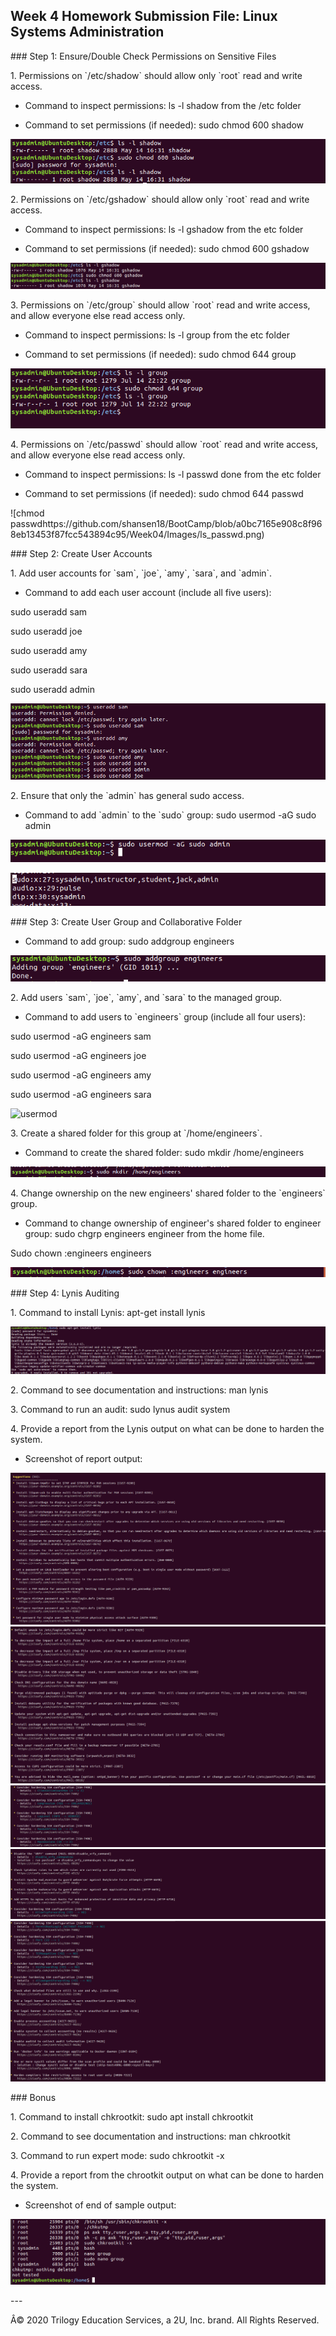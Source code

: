 ## Week 4 Homework Submission File: Linux Systems Administration

##\# Step 1: Ensure/Double Check Permissions on Sensitive Files

1\. Permissions on \`/etc/shadow\` should allow only \`root\` read and
write access.

- Command to inspect permissions: ls -l shadow from the /etc folder

- Command to set permissions (if needed): sudo chmod 600 shadow

![chmod shadow](https://github.com/shansen18/BootCamp/blob/a0bc7165e908c8f968eb13453f87fcc543894c95/Week04/Images/ls_shadow.png)

2\. Permissions on \`/etc/gshadow\` should allow only \`root\` read and
write access.

- Command to inspect permissions: ls -l gshadow from the etc folder

- Command to set permissions (if needed): sudo chmod 600 gshadow

![chmod gshadow](https://github.com/shansen18/BootCamp/blob/a0bc7165e908c8f968eb13453f87fcc543894c95/Week04/Images/ls_gshadow.png)


3\. Permissions on \`/etc/group\` should allow \`root\` read and write
access, and allow everyone else read access only.

- Command to inspect permissions: ls -l group from the etc folder

- Command to set permissions (if needed): sudo chmod 644 group

![chmod groups](https://github.com/shansen18/BootCamp/blob/a0bc7165e908c8f968eb13453f87fcc543894c95/Week04/Images/ls_group.png)

4\. Permissions on \`/etc/passwd\` should allow \`root\` read and write
access, and allow everyone else read access only.

- Command to inspect permissions: ls -l passwd done from the etc folder

- Command to set permissions (if needed): sudo chmod 644 passwd

![chmod passwdhttps://github.com/shansen18/BootCamp/blob/a0bc7165e908c8f968eb13453f87fcc543894c95/Week04/Images/ls_passwd.png)


##\# Step 2: Create User Accounts

1\. Add user accounts for \`sam\`, \`joe\`, \`amy\`, \`sara\`, and
\`admin\`.

- Command to add each user account (include all five users):

sudo useradd sam

sudo useradd joe

sudo useradd amy

sudo useradd sara

sudo useradd admin

![user add](https://github.com/shansen18/BootCamp/blob/a0bc7165e908c8f968eb13453f87fcc543894c95/Week04/Images/usseradd.png)

2\. Ensure that only the \`admin\` has general sudo access.

- Command to add \`admin\` to the \`sudo\` group: sudo usermod -aG sudo
admin

![user mod](https://github.com/shansen18/BootCamp/blob/a0bc7165e908c8f968eb13453f87fcc543894c95/Week04/Images/usermod.png)

![user mod results](https://github.com/shansen18/BootCamp/blob/main/Week04/Images/usermod_results.png)


##\# Step 3: Create User Group and Collaborative Folder

- Command to add group: sudo addgroup engineers

![addgroup](https://github.com/shansen18/BootCamp/blob/a0bc7165e908c8f968eb13453f87fcc543894c95/Week04/Images/addgroup.png)



2\. Add users \`sam\`, \`joe\`, \`amy\`, and \`sara\` to the managed
group.

- Command to add users to \`engineers\` group (include all four users):

sudo usermod -aG engineers sam

sudo usermod -aG engineers joe

sudo usermod -aG engineers amy

sudo usermod -aG engineers sara

![usermod](ttps://github.com/shansen18/BootCamp/blob/a0bc7165e908c8f968eb13453f87fcc543894c95/Week04/Images/usermod_sam.png)

3\. Create a shared folder for this group at \`/home/engineers\`.

- Command to create the shared folder: sudo mkdir /home/engineers

![mkdir](https://github.com/shansen18/BootCamp/blob/a0bc7165e908c8f968eb13453f87fcc543894c95/Week04/Images/mkdir_engineer.png)

4\. Change ownership on the new engineers\' shared folder to the
\`engineers\` group.

- Command to change ownership of engineer\'s shared folder to engineer
group: sudo chgrp engineers engineer from the home file.

Sudo chown :engineers engineers

![chown](https://github.com/shansen18/BootCamp/blob/a0bc7165e908c8f968eb13453f87fcc543894c95/Week04/Images/sudo_chown.png)

##\# Step 4: Lynis Auditing

1\. Command to install Lynis: apt-get install lynis

![aptget](https://github.com/shansen18/BootCamp/blob/a0bc7165e908c8f968eb13453f87fcc543894c95/Week04/Images/install_lynis.png)

2\. Command to see documentation and instructions: man lynis

3\. Command to run an audit: sudo lynus audit system

4\. Provide a report from the Lynis output on what can be done to harden
the system.

- Screenshot of report output:

![hardening1](https://github.com/shansen18/BootCamp/blob/a0bc7165e908c8f968eb13453f87fcc543894c95/Week04/Images/hardening1.png)
![Hardening2](https://github.com/shansen18/BootCamp/blob/a0bc7165e908c8f968eb13453f87fcc543894c95/Week04/Images/hardening2.png)
![Hardening3](https://github.com/shansen18/BootCamp/blob/a0bc7165e908c8f968eb13453f87fcc543894c95/Week04/Images/hardening3.png)
![Hardening4](https://github.com/shansen18/BootCamp/blob/a0bc7165e908c8f968eb13453f87fcc543894c95/Week04/Images/hardening4.png)
![Hardening5](https://github.com/shansen18/BootCamp/blob/a0bc7165e908c8f968eb13453f87fcc543894c95/Week04/Images/hardening5.png)



##\# Bonus

1\. Command to install chkrootkit: sudo apt install chkrootkit

2\. Command to see documentation and instructions: man chkrootkit

3\. Command to run expert mode: sudo chkrootkit -x

4\. Provide a report from the chrootkit output on what can be done to
harden the system.

- Screenshot of end of sample output:

![chkrootkit](https://github.com/shansen18/BootCamp/blob/a0bc7165e908c8f968eb13453f87fcc543894c95/Week04/Images/chkrootkit.png)

\-\--

Â© 2020 Trilogy Education Services, a 2U, Inc. brand. All Rights
Reserved.
